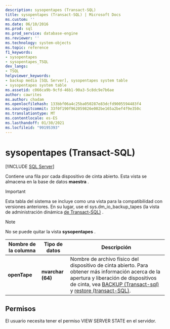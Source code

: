 ```yaml
---
description: sysopentapes (Transact-SQL)
title: sysopentapes (Transact-SQL) | Microsoft Docs
ms.custom: ''
ms.date: 06/10/2016
ms.prod: sql
ms.prod_service: database-engine
ms.reviewer: ''
ms.technology: system-objects
ms.topic: reference
f1_keywords:
- sysopentapes
- sysopentapes_TSQL
dev_langs:
- TSQL
helpviewer_keywords:
- backup media [SQL Server], sysopentapes system table
- sysopentapes system table
ms.assetid: c066ca9b-9cfd-46b1-90a3-5c8dc9e7b6ae
author: cawrites
ms.author: chadam
ms.openlocfilehash: 133bbf06a4c25ba050287e83dcfd9005594483f4
ms.sourcegitcommit: 33f0f190f962059826e002be165a2bef4f9e350c
ms.translationtype: MT
ms.contentlocale: es-ES
ms.lasthandoff: 01/30/2021
ms.locfileid: "99195393"
---
```

# <a name="sysopentapes-transact-sql"></a>sysopentapes (Transact-SQL)
[!INCLUDE [SQL Server](../../includes/applies-to-version/sqlserver.md)]

  Contiene una fila por cada dispositivo de cinta abierto. Esta vista se almacena en la base de datos **maestra** .  
  
> [!IMPORTANT]  
>  Esta tabla del sistema se incluye como una vista para la compatibilidad con versiones anteriores. En su lugar, use el sys.dm_io_backup_tapes &#40;la vista de administración dinámica [de Transact-SQL&#41;](../../relational-databases/system-dynamic-management-views/sys-dm-io-backup-tapes-transact-sql.md) .  
  
> [!NOTE]  
>  No se puede quitar la vista **sysopentapes** .  

  
|Nombre de la columna|Tipo de datos|Descripción|  
|-----------------|---------------|-----------------|  
|**openTape**|**nvarchar (64)**|Nombre de archivo físico del dispositivo de cinta abierto. Para obtener más información acerca de la apertura y liberación de dispositivos de cinta, vea [BACKUP &#40;Transact-sql&#41;](../../t-sql/statements/backup-transact-sql.md) y [restore &#40;transact-SQL&#41;](../../t-sql/statements/restore-statements-transact-sql.md).|  
  
## <a name="permissions"></a>Permisos  
 El usuario necesita tener el permiso VIEW SERVER STATE en el servidor.  
  
  

